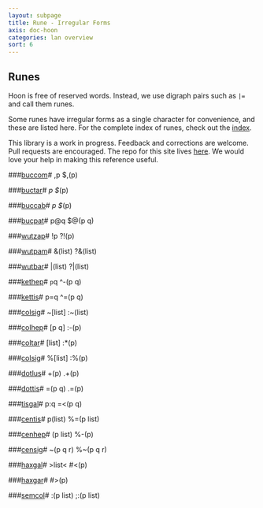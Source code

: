 ```yaml
---
layout: subpage
title: Rune - Irregular Forms
axis: doc-hoon
categories: lan overview
sort: 6
---
```


## Runes

Hoon is free of reserved words. Instead, we use digraph pairs such as `|=` and call them runes. 

Some runes have irregular forms as a single character for convenience, and these are listed here. For the complete index of runes, check out the [index](/doc/hoon/lan/rune/).

This library is a work in progress. Feedback and corrections are welcome. Pull requests are encouraged. The repo for this site lives [here](https://github.com/urbit/urbit.github.io). We would love your help in making this reference useful.

###[buccom](/doc/hoon/lan/rune/#buccom)#
    ,p           $,(p)

###[buctar](/doc/hoon/lan/rune/#buctar)#
    *p           $*(p)

###[buccab](/doc/hoon/lan/rune/#buccab)#
    _p           $_(p)

###[bucpat](/doc/hoon/lan/rune/#bucpat)#
    p@q          $@(p q)

###[wutzap](/doc/hoon/lan/rune/#wutzap)#
    !p           ?!(p)

###[wutpam](/doc/hoon/lan/rune/#wutpam)#
    &(list)      ?&(list)

###[wutbar](/doc/hoon/lan/rune/#wutbar)#
    |(list)      ?|(list)

###[kethep](/doc/hoon/lan/rune/#kethep)#
    `p`q         ^-(p q)

###[kettis](/doc/hoon/lan/rune/#kettis)#
    p=q          ^=(p q)

###[colsig](/doc/hoon/lan/rune/#colsig)#
    ~[list]      :~(list)

###[colhep](/doc/hoon/lan/rune/#colhep)#
    [p q]        :-(p)

###[coltar](/doc/hoon/lan/rune/#coltar)#
    [list]       :*(p)

###[colsig](/doc/hoon/lan/rune/#colsig)#
    %[list]      :%(p)

###[dotlus](/doc/hoon/lan/rune/#dotlus)#
    +(p)         .+(p)

###[dottis](/doc/hoon/lan/rune/#dottis)#
    =(p q)       .=(p)

###[tisgal](/doc/hoon/lan/rune/#tisgal)#
    p:q          =<(p q)

###[centis](/doc/hoon/lan/rune/#centis)#
    p(list)      %=(p list)

###[cenhep](/doc/hoon/lan/rune/#cenhep)#
    (p list)     %-(p)

###[censig](/doc/hoon/lan/rune/#censig)#
    ~(p q r)     %~(p q r)

###[haxgal](/doc/hoon/lan/rune/#haxgal)#
    >list<       #<(p)

###[haxgar](/doc/hoon/lan/rune/#haxgar)#
    <list>       #>(p)
    
###[semcol](/doc/hoon/lan/rune/#semcol)#
    :(p list)    ;:(p list)
